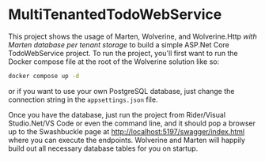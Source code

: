 # MultiTenantedTodoWebService

This project shows the usage of Marten, Wolverine, and Wolverine.Http *with Marten database per tenant storage* to build a simple ASP.Net Core TodoWebService project. To run the project,
you'll first want to run the Docker compose file at the root of the Wolverine solution like so:

```bash
docker compose up -d
```

or if you want to use your own PostgreSQL database, just change the connection string in the `appsettings.json` file.

Once you have the database, just run the project from Rider/Visual Studio.Net/VS Code or even the command line, and it should pop a browser up
to the Swashbuckle page at [http://localhost:5197/swagger/index.html](http://localhost:5197/swagger/index.html) where
you can execute the endpoints. Wolverine and Marten will happily build out all necessary database tables for you on startup.
